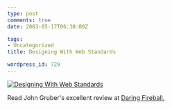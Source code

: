 ```yaml
---
type: post
comments: true
date: 2003-05-17T06:30:00Z

tags:
- Uncategorized
title: Designing With Web Standards

wordpress_id: 729
---
```


[![Designing With Web Standards](http://www.ballofstringtheory.com/images/dwws266x53leg.gif)](http://www.amazon.co.uk/exec/obidos/ASIN/0735712018/ref=sr_aps_books_1_1/202-8452116-0331055)



	

Read John Gruber's excellent review at [Daring Fireball.](http://daringfireball.net/2003/05/zeldman_reloaded.html)
